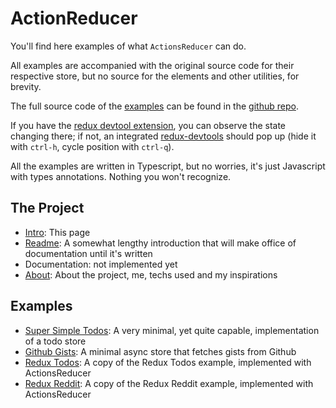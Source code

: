 # ActionReducer

You'll find here examples of what `ActionsReducer` can do.

All examples are accompanied with the original source code for their respective store, but no source for the elements and other utilities, for brevity.

The full source code of the [examples](https://github.com/Xananax/actionsreducer/tree/master/example) can be found in the [github repo](https://github.com/Xananax/actionsreducer/).

If you have the [redux devtool extension](https://github.com/zalmoxisus/redux-devtools-extension), you can observe the state changing there; 
if not, an integrated [redux-devtools](https://github.com/gaearon/redux-devtools) should pop up (hide it with `ctrl-h`, cycle position with `ctrl-q`).

All the examples are written in Typescript, but no worries, it's just Javascript with types annotations. Nothing you won't recognize.

## The Project

 - [Intro](#/page/intro): This page
 - [Readme](#/page/readme): A somewhat lengthy introduction that will make office of documentation until it's written
 - Documentation: not implemented yet
 - [About](#/page/about): About the project, me, techs used and my inspirations


## Examples

 - [Super Simple Todos](#/store): A very minimal, yet quite capable, implementation of a todo store
 - [Github Gists](#/github): A minimal async store that fetches gists from Github
 - [Redux Todos](#/todos): A copy of the Redux Todos example, implemented with ActionsReducer
 - [Redux Reddit](#/reddit): A copy of the Redux Reddit example, implemented with ActionsReducer
